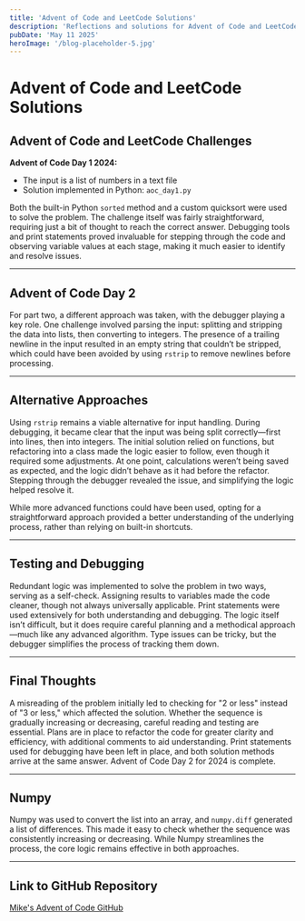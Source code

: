 ```yaml
---
title: 'Advent of Code and LeetCode Solutions'
description: 'Reflections and solutions for Advent of Code and LeetCode challenges, including debugging tips and code structure.'
pubDate: 'May 11 2025'
heroImage: '/blog-placeholder-5.jpg'
---
```


# Advent of Code and LeetCode Solutions

## Advent of Code and LeetCode Challenges

**Advent of Code Day 1 2024:**
- The input is a list of numbers in a text file
- Solution implemented in Python: `aoc_day1.py`

Both the built-in Python `sorted` method and a custom quicksort were used to solve the problem. The challenge itself was fairly straightforward, requiring just a bit of thought to reach the correct answer. Debugging tools and print statements proved invaluable for stepping through the code and observing variable values at each stage, making it much easier to identify and resolve issues.

---

## Advent of Code Day 2

For part two, a different approach was taken, with the debugger playing a key role. One challenge involved parsing the input: splitting and stripping the data into lists, then converting to integers. The presence of a trailing newline in the input resulted in an empty string that couldn’t be stripped, which could have been avoided by using `rstrip` to remove newlines before processing.

---

## Alternative Approaches

Using `rstrip` remains a viable alternative for input handling. During debugging, it became clear that the input was being split correctly—first into lines, then into integers. The initial solution relied on functions, but refactoring into a class made the logic easier to follow, even though it required some adjustments. At one point, calculations weren’t being saved as expected, and the logic didn’t behave as it had before the refactor. Stepping through the debugger revealed the issue, and simplifying the logic helped resolve it.

While more advanced functions could have been used, opting for a straightforward approach provided a better understanding of the underlying process, rather than relying on built-in shortcuts.

---

## Testing and Debugging

Redundant logic was implemented to solve the problem in two ways, serving as a self-check. Assigning results to variables made the code cleaner, though not always universally applicable. Print statements were used extensively for both understanding and debugging. The logic itself isn’t difficult, but it does require careful planning and a methodical approach—much like any advanced algorithm. Type issues can be tricky, but the debugger simplifies the process of tracking them down.

---

## Final Thoughts

A misreading of the problem initially led to checking for "2 or less" instead of "3 or less," which affected the solution. Whether the sequence is gradually increasing or decreasing, careful reading and testing are essential. Plans are in place to refactor the code for greater clarity and efficiency, with additional comments to aid understanding. Print statements used for debugging have been left in place, and both solution methods arrive at the same answer. Advent of Code Day 2 for 2024 is complete.

---

## Numpy

Numpy was used to convert the list into an array, and `numpy.diff` generated a list of differences. This made it easy to check whether the sequence was consistently increasing or decreasing. While Numpy streamlines the process, the core logic remains effective in both approaches.

---

## Link to GitHub Repository

[Mike's Advent of Code GitHub](https://github.com/MikePfunk28/advent_of_code)
